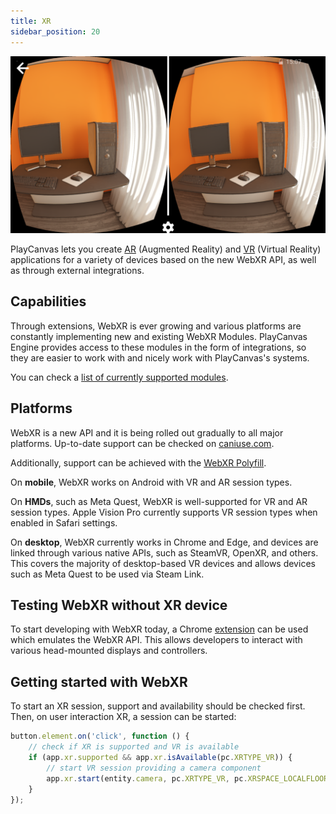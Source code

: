 ```yaml
---
title: XR
sidebar_position: 20
---
```


![VR View][2]

PlayCanvas lets you create [AR][6] (Augmented Reality) and [VR][7] (Virtual Reality) applications for a variety of devices based on the new WebXR API, as well as through external integrations.

## Capabilities

Through extensions, WebXR is ever growing and various platforms are constantly implementing new and existing WebXR Modules.
PlayCanvas Engine provides access to these modules in the form of integrations, so they are easier to work with and nicely work with PlayCanvas's systems.

You can check a [list of currently supported modules][5].

## Platforms

WebXR is a new API and it is being rolled out gradually to all major platforms. Up-to-date support can be checked on [caniuse.com][3].

Additionally, support can be achieved with the [WebXR Polyfill][4].

On **mobile**, WebXR works on Android with VR and AR session types.

On **HMDs**, such as Meta Quest, WebXR is well-supported for VR and AR session types. Apple Vision Pro currently supports VR session types when enabled in Safari settings.

On **desktop**, WebXR currently works in Chrome and Edge, and devices are linked through various native APIs, such as SteamVR, OpenXR, and others. This covers the majority of desktop-based VR devices and allows devices such as Meta Quest to be used via Steam Link.

## Testing WebXR without XR device

To start developing with WebXR today, a Chrome [extension][1] can be used which emulates the WebXR API. This allows developers to interact with various head-mounted displays and controllers.

## Getting started with WebXR

To start an XR session, support and availability should be checked first. Then, on user interaction XR, a session can be started:

```javascript
button.element.on('click', function () {
    // check if XR is supported and VR is available
    if (app.xr.supported && app.xr.isAvailable(pc.XRTYPE_VR)) {
        // start VR session providing a camera component
        app.xr.start(entity.camera, pc.XRTYPE_VR, pc.XRSPACE_LOCALFLOOR);
    }
});
```

[1]: https://chromewebstore.google.com/detail/immersive-web-emulator/cgffilbpcibhmcfbgggfhfolhkfbhmik
[2]: /images/user-manual/xr/vr-view.png
[3]: https://caniuse.com/#feat=webxr
[4]: https://github.com/immersive-web/webxr-polyfill
[5]: /user-manual/xr/capabilities/
[6]: /user-manual/xr/ar/
[7]: /user-manual/xr/vr/
